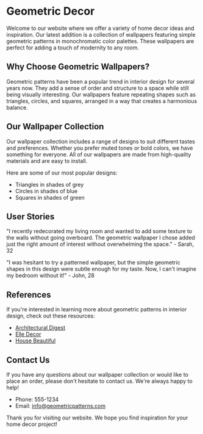 <!--font:Creepster-->

# Geometric Decor

Welcome to our website where we offer a variety of home decor ideas and inspiration. Our latest addition is a collection of wallpapers featuring simple geometric patterns in monochromatic color palettes. These wallpapers are perfect for adding a touch of modernity to any room.

## Why Choose Geometric Wallpapers?

Geometric patterns have been a popular trend in interior design for several years now. They add a sense of order and structure to a space while still being visually interesting. Our wallpapers feature repeating shapes such as triangles, circles, and squares, arranged in a way that creates a harmonious balance.

## Our Wallpaper Collection

Our wallpaper collection includes a range of designs to suit different tastes and preferences. Whether you prefer muted tones or bold colors, we have something for everyone. All of our wallpapers are made from high-quality materials and are easy to install.

Here are some of our most popular designs:

- Triangles in shades of grey
- Circles in shades of blue
- Squares in shades of green

## User Stories

"I recently redecorated my living room and wanted to add some texture to the walls without going overboard. The geometric wallpaper I chose added just the right amount of interest without overwhelming the space." - Sarah, 32

"I was hesitant to try a patterned wallpaper, but the simple geometric shapes in this design were subtle enough for my taste. Now, I can't imagine my bedroom without it!" - John, 28

## References

If you're interested in learning more about geometric patterns in interior design, check out these resources:

- [Architectural Digest](#)
- [Elle Decor](#)
- [House Beautiful](#)

## Contact Us

If you have any questions about our wallpaper collection or would like to place an order, please don't hesitate to contact us. We're always happy to help!

- Phone: 555-1234
- Email: info@geometricpatterns.com

Thank you for visiting our website. We hope you find inspiration for your home decor project!

<!--

Write me content for website with wallpaper which alt text is:

"A wallpaper with a repeating pattern of simple geometric shapes, in a monochromatic color palette such as grey or blue."

The name/title of the page should not be 1:1 copy of the alt text but rather a real content of the website which is using this wallpaper.

- Use markdown format 
- Start with heading
- Heading should be short and concise
- The content should look like a real website 
- The website should not be about the wallpaper, wallpaper is just a related background
- Heading should be contain work "wallpaper" or "background"
- Include real sections like references, contact, user stories, etc. use things relevant to the page purpose.
- Feel free to use structure like headings, bullets, numbering, blockquotes, paragraphs, horizontal lines, etc.
- You can use formatting like bold or _italic_
- You can include UTF-8 emojis
- Links should be only #hash anchors (and you can refer to the document itself)
- Do not include images


---


# Geometric Patterns: Elevate Your Home Decor with Simple Shapes

Welcome to our website where we offer a variety of home decor ideas and inspiration. Our latest addition is a collection of wallpapers featuring simple geometric patterns in monochromatic color palettes. These wallpapers are perfect for adding a touch of modernity to any room.

## Why Choose Geometric Wallpapers?

Geometric patterns have been a popular trend in interior design for several years now. They add a sense of order and structure to a space while still being visually interesting. Our wallpapers feature repeating shapes such as triangles, circles, and squares, arranged in a way that creates a harmonious balance.

## Our Wallpaper Collection

Our wallpaper collection includes a range of designs to suit different tastes and preferences. Whether you prefer muted tones or bold colors, we have something for everyone. All of our wallpapers are made from high-quality materials and are easy to install.

Here are some of our most popular designs:

- Triangles in shades of grey
- Circles in shades of blue
- Squares in shades of green

## User Stories

"I recently redecorated my living room and wanted to add some texture to the walls without going overboard. The geometric wallpaper I chose added just the right amount of interest without overwhelming the space." - Sarah, 32

"I was hesitant to try a patterned wallpaper, but the simple geometric shapes in this design were subtle enough for my taste. Now, I can't imagine my bedroom without it!" - John, 28

## References

If you're interested in learning more about geometric patterns in interior design, check out these resources:

- [Architectural Digest](#)
- [Elle Decor](#)
- [House Beautiful](#)

## Contact Us

If you have any questions about our wallpaper collection or would like to place an order, please don't hesitate to contact us. We're always happy to help!

- Phone: 555-1234
- Email: info@geometricpatterns.com

Thank you for visiting our website. We hope you find inspiration for your home decor project!

-->
